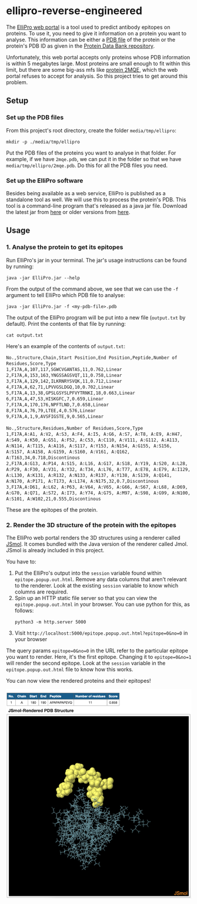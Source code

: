 # ellipro-reverse-engineered

The [ElliPro web portal](http://tools.iedb.org/ellipro/) is a tool used to predict antibody epitopes on proteins. To use it, you need to give it information on a protein you want to analyse. This information can be either a [PDB file](https://en.wikipedia.org/wiki/Protein_Data_Bank_(file_format)) of the protein or the protein's PDB ID as given in the [Protein Data Bank repository](https://www.rcsb.org/).

Unfortunately, this web portal accepts only proteins whose PDB information is within 5 megabytes large. Most proteins are small enough to fit within this limit, but there are some big-ass mfs like [protein 2MQE](https://www.rcsb.org/3d-view/2MQE), which the web portal refuses to accept for analysis. So this project tries to get around this problem.

## Setup

### Set up the PDB files

From this project's root directory, create the folder `media/tmp/ellipro`:

```
mkdir -p ./media/tmp/ellipro
```

Put the PDB files of the proteins you want to analyse in that folder. For example, if we have `2mqe.pdb`, we can put it in the folder so that we have `media/tmp/ellipro/2mqe.pdb`. Do this for all the PDB files you need.

### Set up the ElliPro software

Besides being available as a web service, ElliPro is published as a standalone tool as well. We will use this to process the protein's PDB. This tool is a command-line program that's released as a java jar file. Download the latest jar from [here](http://tools.iedb.org/ellipro/download/) or older versions from [here](https://downloads.iedb.org/tools/ellipro/).

## Usage

### 1. Analyse the protein to get its epitopes

Run ElliPro's jar in your terminal. The jar's usage instructions can be found by running:

```
java -jar ElliPro.jar --help
```

From the output of the command above, we see that we can use the `-f` argument to tell ElliPro which PDB file to analyse:

```
java -jar ElliPro.jar -f <my-pdb-file>.pdb
```

The output of the ElliPro program will be put into a new file (`output.txt` by default). Print the contents of that file by running:

```
cat output.txt
```

Here's an example of the contents of `output.txt`:

```
No.,Structure,Chain,Start Position,End Position,Peptide,Number of Residues,Score,Type
1,F17A,A,107,117,SGWCVGANTAS,11,0.762,Linear
2,F17A,A,153,163,YNGSSAGSVQT,11,0.758,Linear
3,F17A,A,129,142,ILKRNRYSVQK,11,0.712,Linear
4,F17A,A,62,71,LPVVGSLDGQ,10,0.702,Linear
5,F17A,A,13,38,GPSLGSYSLPFVYTRNKI,18,0.663,Linear
6,F17A,A,47,53,HISKGFC,7,0.659,Linear
7,F17A,A,170,176,NPFTLND,7,0.658,Linear
8,F17A,A,76,79,LTEE,4,0.576,Linear
9,F17A,A,1,9,AVSFIGSTE,9,0.565,Linear

No.,Structure,Residues,Number of Residues,Score,Type
1,F17A,A:A1, A:V2, A:S3, A:F4, A:I5, A:G6, A:S7, A:T8, A:E9, A:H47, A:S49, A:K50, A:G51, A:F52, A:C53, A:C110, A:V111, A:G112, A:A113, A:N114, A:T115, A:A116, A:S117, A:Y153, A:N154, A:G155, A:S156, A:S157, A:A158, A:G159, A:S160, A:V161, A:Q162, A:T163,34,0.718,Discontinous
2,F17A,A:G13, A:P14, A:S15, A:L16, A:G17, A:S18, A:Y19, A:S20, A:L28, A:P29, A:F30, A:V31, A:Y32, A:T34, A:L76, A:T77, A:E78, A:E79, A:I129, A:L130, A:K131, A:R132, A:N133, A:R137, A:Y138, A:S139, A:Q141, A:N170, A:P171, A:T173, A:L174, A:N175,32,0.7,Discontinous
3,F17A,A:D61, A:L62, A:P63, A:V64, A:V65, A:G66, A:S67, A:L68, A:D69, A:G70, A:Q71, A:S72, A:I73, A:Y74, A:G75, A:M97, A:S98, A:G99, A:N100, A:S101, A:W102,21,0.555,Discontinous
```

These are the epitopes of the protein.

### 2. Render the 3D structure of the protein with the epitopes

The ElliPro web portal renders the 3D structures using a renderer called [JSmol](http://jmol.sourceforge.net/). It comes bundled with the Java version of the renderer called Jmol. JSmol is already included in this project.

You have to:

1. Put the ElliPro's output into the `session` variable found within `epitope.popup.out.html`. Remove any data columns that aren't relevant to the renderer. Look at the existing `session` variable to know which columns are required.
2. Spin up an HTTP static file server so that you can view the `epitope.popup.out.html` in your browser. You can use python for this, as follows:
    ```
    python3 -m http.server 5000
    ```
3. Visit `http://localhost:5000/epitope.popup.out.html?epitope=0&no=0` in your browser

The query params `epitope=0&no=0` in the URL refer to the particular epitope you want to render. Here, it's the first epitope. Changing it to `epitope=0&no=1` will render the second epitope. Look at the `session` variable in the `epitope.popup.out.html` file to know how this works.

You can now view the rendered proteins and their epitopes!

![A rendered protein with one of its epitopes](./docs/3d-render-eg.png)
